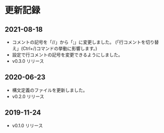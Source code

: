 # 更新記録

## 2021-08-18

- コメントの記号を「//」から「;」に変更しました。
    (「行コメントを切り替え」(Ctrl+/)コマンドの挙動に影響します。)
- 設定で行コメントの記号を変更できるようにしました。
- v0.3.0 リリース

## 2020-06-23

- 構文定義のファイルを更新しました。
- v0.2.0 リリース

## 2019-11-24

- v0.1.0 リリース
